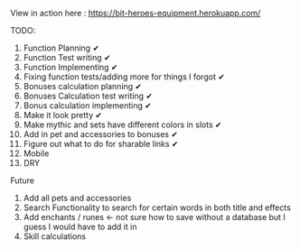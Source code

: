 View in action here : https://bit-heroes-equipment.herokuapp.com/

TODO:

1. Function Planning ✔
2. Function Test writing ✔
3. Function Implementing ✔
4. Fixing function tests/adding more for things I forgot ✔
5. Bonuses calculation planning ✔
6. Bonuses Calculation test writing ✔
7. Bonus calculation implementing ✔
8. Make it look pretty ✔
81. Make mythic and sets have different colors in slots ✔
82. Add in pet and accessories to bonuses ✔
9. Figure out what to do for sharable links ✔
10. Mobile
11. DRY

Future

1. Add all pets and accessories
2. Search Functionality to search for certain words in both title and effects
3. Add enchants / runes <- not sure how to save without a database but I guess I would have to add it in
4. Skill calculations